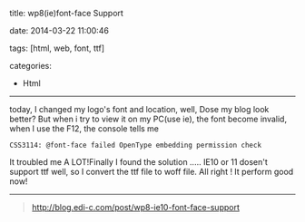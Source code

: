 title: wp8(ie)font-face Support

date: 2014-03-22 11:00:46

tags: [html, web, font, ttf]

categories:
- Html

---
today, I changed my logo's font and location, well, Dose my blog look better? But when i try to view it on my PC(use ie), the font become invalid, when I use the F12, the console tells me 


	
	CSS3114: @font-face failed OpenType embedding permission check

It troubled me A LOT!Finally I found the solution ..... IE10 or 11 dosen't support ttf well, so I convert the ttf file to woff file. All right ! It perform good now!

---

>http://blog.edi-c.com/post/wp8-ie10-font-face-support
	
